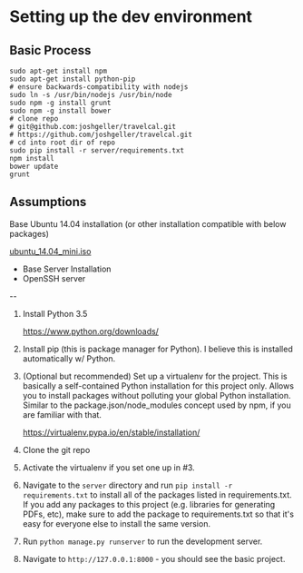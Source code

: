 # Setting up the dev environment

## Basic Process

    sudo apt-get install npm
    sudo apt-get install python-pip
    # ensure backwards-compatibility with nodejs
    sudo ln -s /usr/bin/nodejs /usr/bin/node
    sudo npm -g install grunt
    sudo npm -g install bower
    # clone repo
    # git@github.com:joshgeller/travelcal.git
    # https://github.com/joshgeller/travelcal.git
    # cd into root dir of repo
    sudo pip install -r server/requirements.txt
    npm install
    bower update
    grunt
    

## Assumptions

Base Ubuntu 14.04 installation (or other installation compatible with below packages)

[ubuntu\_14.04\_mini.iso](http://archive.ubuntu.com/ubuntu/dists/trusty/main/installer-amd64/current/images/netboot/mini.iso)

* Base Server Installation
* OpenSSH server




-- 

1.  Install Python 3.5

    https://www.python.org/downloads/

2.  Install pip (this is package manager for Python). I believe this is
    installed automatically w/ Python.

3.  (Optional but recommended) Set up a virtualenv for the project. This is
    basically a self-contained Python installation for this project only. Allows
    you to install packages without polluting your global Python installation.
    Similar to the package.json/node_modules concept used by npm, if you are
    familiar with that.

    https://virtualenv.pypa.io/en/stable/installation/

4.  Clone the git repo

5.  Activate the virtualenv if you set one up in #3.

6.  Navigate to the `server` directory and run `pip install -r requirements.txt`
    to install all of the packages listed in requirements.txt. If you add any
    packages to this project (e.g. libraries for generating PDFs, etc), make
    sure to add the package to requirements.txt so that it's easy for everyone
    else to install the same version.

7.  Run `python manage.py runserver` to run the development server.

8.  Navigate to `http://127.0.0.1:8000` - you should see the basic project.
